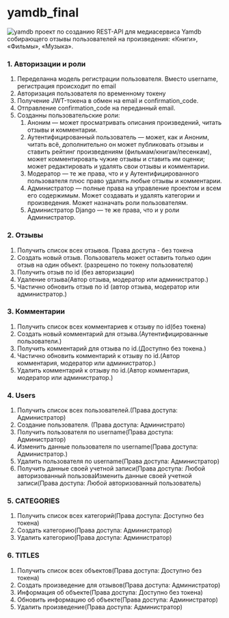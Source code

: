 # yamdb_final
![yamdb](https://github.com/ilshat2/yamdb_final/actions/workflows/yamdb_workflow.yml/badge.svg)
проект по созданию REST-API для медиасервиса Yamdb собирающего отзывы пользователей на произведения: «Книги», «Фильмы», «Музыка».

### 1. Авторизации и роли
1. Переделанна модель регистрации  пользователя. Вместо username, регистрация происходит по email
2. Авторизация пользователя по временному токену
3. Получение JWT-токена в обмен на email и confirmation_code.
4. Отправление confirmation_code на переданный email.
3. Созданны пользовательские роли:
    1. Аноним — может просматривать описания произведений, читать отзывы и комментарии.
    2. Аутентифицированный пользователь — может, как и Аноним, читать всё, дополнительно он может публиковать отзывы и ставить рейтинг произведениям (фильмам/книгам/песенкам), может комментировать чужие отзывы и ставить им оценки; может редактировать и удалять свои отзывы и комментарии.
    3. Модератор — те же права, что и у Аутентифицированного пользователя плюс право удалять любые отзывы и комментарии.
    4. Администратор — полные права на управление проектом и всем его содержимым. Может создавать и удалять категории и произведения. Может назначать роли пользователям.
    5. Администратор Django — те же права, что и у роли Администратор.
### 2. Отзывы
1. Получить список всех отзывов. Права доступа - без токена
5. Создать новый отзыв. Пользователь может оставить только один отзыв на один объект. (разрешено по токену пользователя)
3. Получить отзыв по id (без авторизации)
6. Удаление отзыва(Автор отзыва, модератор или администратор.)
7. Частично обновить отзыв по id (автор отзыва, модератор или администратор.)
### 3. Комментарии
1. Получить список всех комментариев к отзыву по id(без токена)
2. Создать новый комментарий для отзыва.(Аутентифицированные пользователи.)
3. Получить комментарий для отзыва по id.(Доступно без токена.)
4. Частично обновить комментарий к отзыву по id.(Автор комментария, модератор или администратор.)
5. Удалить комментарий к отзыву по id.(Автор комментария, модератор или администратор.)
### 4. Users
1. Получить список всех пользователей.(Права доступа: Администратор)
2. Создание пользователя. (Права доступа: Администрато)
3. Получить пользователя по username(Права доступа: Администратор)
4. Изменить данные пользователя по username(Права доступа: Администратор.)
5. Удалить пользователя по username(Права доступа: Администратор)
6. Получить данные своей учетной записи(Права доступа: Любой авторизованный пользоваИзменить данные своей учетной записи(Права доступа: Любой авторизованный пользователь)
### 5. CATEGORIES
1. Получить список всех категорий(Права доступа: Доступно без токена)
2. Создать категорию(Права доступа: Администратор)
3. Удалить категорию(Права доступа: Администратор)
### 6. TITLES
1. Получить список всех объектов(Права доступа: Доступно без токена)
2. Создать произведение для отзывов(Права доступа: Администратор)
3. Информация об объекте(Права доступа: Доступно без токена)
4. Обновить информацию об объекте(Права доступа: Администратор)
5. Удалить произведение(Права доступа: Администратор)

